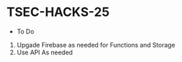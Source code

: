 # TSEC-HACKS-25

- To Do
1. Upgade Firebase as needed for Functions and Storage
2. Use API As needed